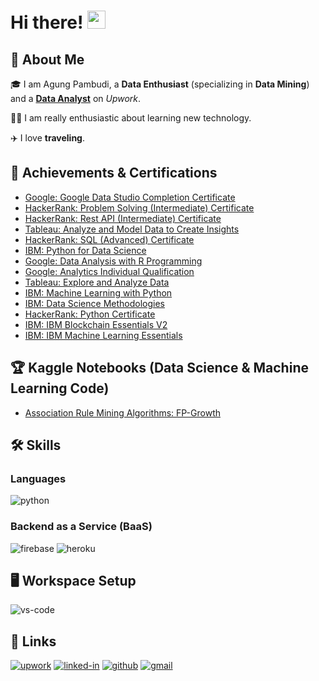 # Hi there! <img src="https://media.giphy.com/media/hvRJCLFzcasrR4ia7z/giphy.gif" width="29px" height="29px">

## 🚀 About Me

🎓 I am Agung Pambudi, a **Data Enthusiast** (specializing in **Data Mining**) and a [**Data Analyst**](https://www.upwork.com/freelancers/~0145ed9bc3331474bc) on _Upwork_.

👨‍💻 I am really enthusiastic about learning new technology.


✈️ I love **traveling**.


## 📝 Achievements & Certifications

-   [Google: Google Data Studio Completion Certificate](https://analytics.google.com/analytics/academy/certificate/_jVvLoeQSC2HRtdRhXPp9A)
-   [HackerRank: Problem Solving (Intermediate) Certificate](https://www.hackerrank.com/certificates/0434ed3c0d14)
-   [HackerRank: Rest API (Intermediate) Certificate](https://www.hackerrank.com/certificates/b96643c2d6e9)
-   [Tableau: Analyze and Model Data to Create Insights](https://www.credly.com/badges/b3b2ab98-6205-4dbe-a8c4-21a07137409b)
-   [HackerRank: SQL (Advanced) Certificate](https://www.hackerrank.com/certificates/37b6fc0d9ecc)
-   [IBM: Python for Data Science](https://www.credly.com/badges/f06df08d-b579-4204-bcb9-5a6970b363b3)
-   [Google: Data Analysis with R Programming](https://www.coursera.org/verify/EVL7KF3BYX6M)
-   [Google: Analytics Individual Qualification](https://www.credential.net/84d3ef09-b353-4ce8-a137-74b21163a055?username=agungpambudi)
-   [Tableau: Explore and Analyze Data](https://www.credly.com/badges/477b796e-2603-4ebb-a3f2-103dd508d79b)
-   [IBM: Machine Learning with Python](https://www.credly.com/badges/ee4b842e-dbdb-4923-bf28-2b1b3dab3a76)
-   [IBM: Data Science Methodologies](https://www.credly.com/badges/2f384d3f-a94e-43a5-900d-b1b8aa1c5d50)
-   [HackerRank: Python Certificate](https://www.hackerrank.com/certificates/09db474565b6)
-   [IBM: IBM Blockchain Essentials V2](https://www.credly.com/badges/a1b3d8e6-5dad-46f2-a502-ddea6908bae7)
-   [IBM: IBM Machine Learning Essentials](https://www.credly.com/badges/e0c5f861-1abb-41f9-a647-67e78f17c644)

## 🏆 Kaggle Notebooks (Data Science & Machine Learning Code)
-   [Association Rule Mining Algorithms: FP-Growth](https://www.kaggle.com/code/agungpambudi/agung-pambudi-18311052-fp-growth-algorithm-skripsi)


## 🛠️ Skills

### Languages

![python](https://img.shields.io/badge/Python-3776AB?style=for-the-badge&logo=python&logoColor=white)


### Backend as a Service (BaaS)

![firebase](https://img.shields.io/badge/Firebase-ffaa00?style=for-the-badge&logo=Firebase&logoColor=white)
![heroku](https://img.shields.io/badge/Heroku-430098?style=for-the-badge&logo=heroku&logoColor=white)


## 🖥️ Workspace Setup

![vs-code](https://img.shields.io/badge/VS_Code-007ACC?style=for-the-badge&logo=Visual-Studio-Code&logoColor=white)


## 🔗 Links

[![upwork](https://img.shields.io/badge/Upwork-6FDA44?style=for-the-badge&logo=Upwork&logoColor=white)](https://www.upwork.com/freelancers/~0145ed9bc3331474bc)
[![linked-in](https://img.shields.io/badge/Linked_In-0077B5?style=for-the-badge&logo=LinkedIn&logoColor=white)](https://www.linkedin.com/in/agungpambudi/)
[![github](https://img.shields.io/badge/GitHub-000000?style=for-the-badge&logo=GitHub&logoColor=white)](https://github.com/AgungPambudi)
[![gmail](https://img.shields.io/badge/Gmail-D14836?style=for-the-badge&logo=Gmail&logoColor=white)](mailto:mail@agungpambudi.com)

